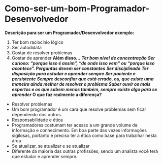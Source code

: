 # Como-ser-um-bom-Programador-Desenvolvedor
**Descrição para ser um Programador/Desenvolvedor exemplo:**
1. Ter bom raciocínio lógico
2. Ser autodidata
3. Gostar de resolver problemas
4. Gostar de aprender
    **Além disso...**
 ***Ter bom nível de concentração***
 ***Ser curioso: “porque isso é assim”, “de onde isso vem” ou “porque isso acontece”. Perguntas devem ser constantes***
***Ser disciplinado***
***Ter disposição para estudar e aprender sempre***
***Ser paciente e persistente***
***Sempre desconfiar que está errado, ou, que existe uma maneira ainda melhor de resolver o problema***
***Saber ouvir os mais espertos e os que sabem menos também, sempre existe algo para se aprender***
  **O que faz realmente a diferença?**
- Resolver problemas
- Um bom programador é um cara que resolve problemas sem ficar dependendo dos outros. 
- Responsabilidade e ética
- Programadores costumam ter acesso a um grande volume de informação e conhecimento. Em boa parte das vezes informações sigilosas, portanto é preciso ter a ética como   base para trabalhar nesta área
- Se atualizar, se atualizar e se atualizar
- Diferente da maioria das outras profissões, sendo um analista você terá que estudar e aprender sempre.
